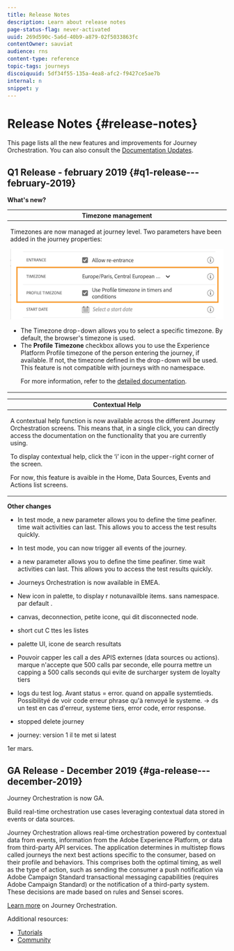 ```yaml
---
title: Release Notes
description: Learn about release notes
page-status-flag: never-activated
uuid: 269d590c-5a6d-40b9-a879-02f5033863fc
contentOwner: sauviat
audience: rns
content-type: reference
topic-tags: journeys
discoiquuid: 5df34f55-135a-4ea8-afc2-f9427ce5ae7b
internal: n
snippet: y
---
```


# Release Notes {#release-notes}

This page lists all the new features and improvements for Journey Orchestration.
You can also consult the [Documentation Updates](../release-notes/documentation-updates.md).

## Q1 Release - february 2019 {#q1-release---february-2019}

**What's new?**


<table> 
 <thead> 
  <tr> 
   <th> <strong>Timezone management</strong><br /> </th> 
  </tr> 
 </thead> 
 <tbody> 
  <tr> 
   <td> <p>Timezones are now managed at journey level. Two parameters have been added in the journey properties:</p>
   	      <img src="../assets/rn-timezone.png"/>
   	      <ul>
    <li>The <stong>Timezone</strong> drop-down allows you to select a specific timezone. By default, the browser's timezone is used. </li>
    <li>The <strong>Profile Timezone</strong> checkbox allows you to use the Experience Platform Profile timezone of the person entering the journey, if available. If not, the timezone defined in the drop-down will be used. This feature is not compatible with journeys with no namespace.</li>
    <p>For more information, refer to the <a href="../building-journeys/building-journeys/changing-properties.md">detailed documentation</a>.</p>
   </td> 
  </tr> 
 </tbody> 
</table>

<table> 
 <thead> 
  <tr> 
   <th> <strong>Contextual Help</strong><br /> </th> 
  </tr> 
 </thead> 
 <tbody> 
  <tr> 
   <td> <p>A contextual help function is now available across the different Journey Orchestration screens. This means that, in a single click, you can directly access the documentation on the functionality that you are currently using. </p>
   	<p>To display contextual help, click the ‘i’ icon in the upper-right corner of the screen. </p>
    <p>For now, this feature is avaible in the Home, Data Sources, Events and Actions list screens.</p>
   </td> 
  </tr> 
 </tbody> 
</table>


**Other changes**

* In test mode, a new parameter allows you to define the time peafiner.  time wait activities can last. This allows you to access the test results quickly.

* In test mode, you can now trigger all events of the journey. 


* a new parameter allows you to define the time peafiner.  time wait activities can last. This allows you to access the test results quickly.

* Journeys Orchestration is now available in EMEA.

* New icon in palette, to display r notunavailble items. sans namespace. par default .

* canvas, deconnection, petite icone, qui dit disconnected node.

* short cut C ttes les listes

* palette UI, icone de search resultats

* Pouvoir capper les call a des APIS externes (data sources ou actions). marque n'accepte que 500 calls par seconde, elle pourra mettre un capping a 500 calls seconds qui evite de surcharger system de loyalty tiers

* logs du test log. Avant status = error. quand on appalle systemtieds. Possibilityé de voir code erreur phrase qu'à renvoyé le systeme. -> ds un test en cas d'erreur, systeme tiers, error code, error response. 

* stopped delete journey

* journey: version 1 il te met si latest

1er mars.


## GA Release - December 2019 {#ga-release---december-2019}

Journey Orchestration is now GA. 

Build real-time orchestration use cases leveraging contextual data stored in events or data sources.

Journey Orchestration allows real-time orchestration powered by contextual data from events, information from the Adobe Experience Platform, or data from third-party API services. The application determines in multistep flows called journeys the next best actions specific to the consumer, based on their profile and behaviors. This comprises both the optimal timing, as well as the type of action, such as sending the consumer a push notification via Adobe Campaign Standard transactional messaging capabilities (requires Adobe Campaign Standard) or the notification of a third-party system. These decisions are made based on rules and Sensei scores.

[Learn more](../action/working-with-adobe-campaign.md) on Journey Orchestration.

Additional resources:

* [Tutorials](https://docs.adobe.com/content/help/en/platform-learn/tutorials/journey-orchestration/introduction.html)
* [Community](https://www.adobe.com/go/journeyorchestrationcommunity)